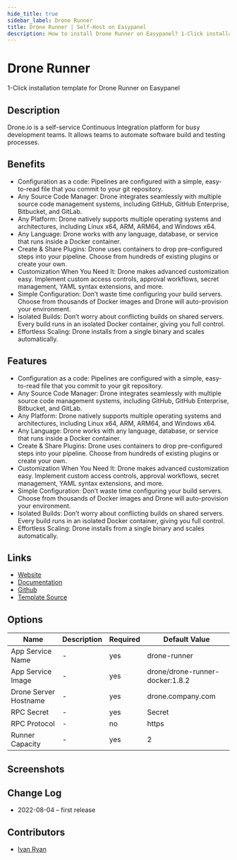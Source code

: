 ```yaml
---
hide_title: true
sidebar_label: Drone Runner
title: Drone Runner | Self-Host on Easypanel
description: How to install Drone Runner on Easypanel? 1-Click installation template for Drone Runner on Easypanel
---
```


<!-- generated -->

# Drone Runner

1-Click installation template for Drone Runner on Easypanel

## Description

Drone.io is a self-service Continuous Integration platform for busy development teams. It allows teams to automate software build and testing processes.

## Benefits

- Configuration as a code: Pipelines are configured with a simple, easy-to-read file that you commit to your git repository.
- Any Source Code Manager: Drone integrates seamlessly with multiple source code management systems, including GitHub, GitHub Enterprise, Bitbucket, and GitLab.
- Any Platform: Drone natively supports multiple operating systems and architectures, including Linux x64, ARM, ARM64, and Windows x64.
- Any Language: Drone works with any language, database, or service that runs inside a Docker container.
- Create & Share Plugins: Drone uses containers to drop pre-configured steps into your pipeline. Choose from hundreds of existing plugins or create your own.
- Customization When You Need It: Drone makes advanced customization easy. Implement custom access controls, approval workflows, secret management, YAML syntax extensions, and more.
- Simple Configuration: Don’t waste time configuring your build servers. Choose from thousands of Docker images and Drone will auto-provision your environment.
- Isolated Builds: Don’t worry about conflicting builds on shared servers. Every build runs in an isolated Docker container, giving you full control.
- Effortless Scaling: Drone installs from a single binary and scales automatically.

## Features

- Configuration as a code: Pipelines are configured with a simple, easy-to-read file that you commit to your git repository.
- Any Source Code Manager: Drone integrates seamlessly with multiple source code management systems, including GitHub, GitHub Enterprise, Bitbucket, and GitLab.
- Any Platform: Drone natively supports multiple operating systems and architectures, including Linux x64, ARM, ARM64, and Windows x64.
- Any Language: Drone works with any language, database, or service that runs inside a Docker container.
- Create & Share Plugins: Drone uses containers to drop pre-configured steps into your pipeline. Choose from hundreds of existing plugins or create your own.
- Customization When You Need It: Drone makes advanced customization easy. Implement custom access controls, approval workflows, secret management, YAML syntax extensions, and more.
- Simple Configuration: Don’t waste time configuring your build servers. Choose from thousands of Docker images and Drone will auto-provision your environment.
- Isolated Builds: Don’t worry about conflicting builds on shared servers. Every build runs in an isolated Docker container, giving you full control.
- Effortless Scaling: Drone installs from a single binary and scales automatically.

## Links

- [Website](https://drone.io/)
- [Documentation](https://github.com/harness/drone#setup-documentation)
- [Github](https://github.com/harness/drone)
- [Template Source](https://github.com/easypanel-io/templates/tree/main/templates/drone-runner)

## Options

Name | Description | Required | Default Value
-|-|-|-
App Service Name | - | yes | drone-runner
App Service Image | - | yes | drone/drone-runner-docker:1.8.2
Drone Server Hostname | - | yes | drone.company.com
RPC Secret | - | yes | Secret
RPC Protocol | - | no | https
Runner Capacity | - | yes | 2

## Screenshots


## Change Log

- 2022-08-04 – first release

## Contributors

- [Ivan Ryan](https://github.com/ivanonpc-22)

